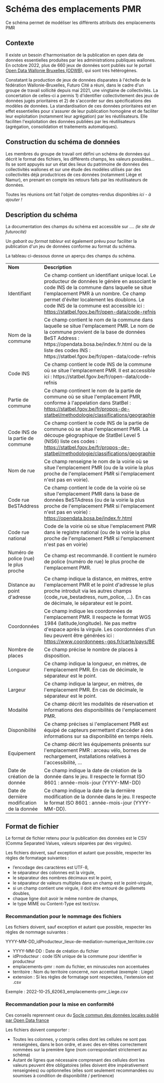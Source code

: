 # Schéma des emplacements PMR
Ce schéma permet de modéliser les différents attributs des emplacements PMR 

## Contexte

Il existe un besoin d'harmonisation de la publication en open data de données essentielles produites par les administrations publiques wallones. En octobre 2022, plus de 660 jeux de données sont publiés sur le portail [Open Data Wallonie Bruxelles (ODWB)](https://www.odwb.be/explore/?sort=modified), qui sont très hétérogènes. 

Constatant la production de jeux de données disparates à l'échelle de la fédération Wallonie-Bruxelles, Futuro Cité a réuni, dans le cadre d'un groupe de travail sollicité depuis mai 2021, une vingtaine de collectivités. La concertation de celles-ci a permis 1) d'identifier collectivitement des jeux de données jugés prioritaires et 2) de s'accorder sur des spécifications des modèles de données. 
La standardisation de ces données prioritaires est en effet essentielles pour s'assurer de leur publication homogène et de faciliter leur exploitation (notamment leur agrégation) par les réutilisateurs. Elle faciliten l'exploitation des données publiées par les réutilisateurs (agrégation, consolidation et traitements automatiques).

## Construction du schéma de données 

Les membres du groupe de travail ont défini un schéma de données qui décrit le format des fichiers, les différents champs, les valeurs possibles… Ils se sont appuyés sur un état des lieux du patrimoine de données des collectivités wallones et sur une étude des modèles utilisés par des collectivités déjà productrices de ces données (notamment Liège et Namur), en prenant en compte les retours faits par les réutilisateurs de données. 

Toutes les réunions ont fait l'objet de comptes-rendus disponibles *ici - à ajouter !* 

## Description du schéma

La documentation des champs du schéma est accessible sur .... *(le site de futurocité)*

Un *gabarit au format tableur* est également prévu pour faciliter la publication d'un jeu de données conforme au format du schéma.

La tableau ci-dessous donne un aperçu des champs du schéma. 

<table>
  <tr>
   <td><strong>Nom</strong>
   </td>
   <td><strong>Description</strong>
   </td>
  </tr>
  <tr>
   <td>Identifiant
   </td>
   <td>Ce champ contient un identifiant unique local. Le producteur de données
le génère en associant le code INS de la commune dans laquelle se situe
l'emplacement PMR à un nombre. Ce champ permet d'éviter localement les doublons.
Le code INS de la commune est accessible ici :<a
href="https://statbel.fgov.be/fr/open-data/code-refnis">
https://statbel.fgov.be/fr/open-data/code-refnis</a>
   </td>
  </tr>
  <tr>
   <td>Nom de la commune
   </td>
   <td>Ce champ contient le nom de la commune dans laquelle se situe
l'emplacement PMR. Le nom de la commune provient de la base de données BeST
Address : https://opendata.bosa.be/index.fr.html ou de la liste des codes INS :
https://statbel.fgov.be/fr/open-data/code-refnis
   </td>
  </tr>
  <tr>
   <td>Code INS
   </td>
   <td>Ce champ contient le code INS de la commune où se situe l'emplacement
PMR. Il est accessible ici : https://statbel.fgov.be/fr/open-data/code-refnis
   </td>
  </tr>
  <tr>
   <td>Partie de commune
   </td>
   <td>Ce champ continent le nom de la partie de commune où se situe
l'emplacement PMR, conforme à l'appelation dans StatBel :<a
href="https://statbel.fgov.be/fr/propos-de-statbel/methodologie/classifications/geographie">
https://statbel.fgov.be/fr/propos-de-statbel/methodologie/classifications/geographie</a>
   </td>
  </tr>
  <tr>
   <td>Code INS de la partie de commune
   </td>
   <td>Ce champ contient le code INS de la partie de commune où se situe
l'emplacement PMR. La découpe géographique de StatBel Level 5 (NIS6) liste ces
codes :<a
href="https://statbel.fgov.be/fr/propos-de-statbel/methodologie/classifications/geographie">
https://statbel.fgov.be/fr/propos-de-statbel/methodologie/classifications/geographie</a>
   </td>
  </tr>
  <tr>
   <td>Nom de rue
   </td>
   <td>Ce champ renseigne le nom de la voirie où se situe l'emplacement PMR (ou
de la voirie la plus proche de l'emplacement PMR si l'emplacement n'est pas en
voirie).
   </td>
  </tr>
  <tr>
   <td>Code rue BeSTAddress
   </td>
   <td>Ce champ contient le code de la voirie où se situe l'emplacement PMR dans
la base de données BeSTAdress (ou de la voirie la plus proche de l'emplacement
PMR si l'emplacement n'est pas en voirie) :<a
href="https://opendata.bosa.be/index.fr.html">
https://opendata.bosa.be/index.fr.html</a>
   </td>
  </tr>
  <tr>
   <td>Code rue national
   </td>
   <td>Code de la voirie où se situe l'emplacement PMR dans le registre national
(ou de la voirie la plus proche de l'emplacement PMR si l'emplacement n'est pas
en voirie)
   </td>
  </tr>
  <tr>
   <td>Numéro de police (rue) le plus proche
   </td>
   <td>Ce champ est recommandé. Il contient le numéro de police (numéro de rue)
le plus proche de l'emplacement PMR.
   </td>
  </tr>
  <tr>
   <td>Distance au point d'adresse
   </td>
   <td>Ce champ indique la distance, en mètres, entre l'emplacement PMR et le
point d'adresse le plus proche introduit via les autres champs
(code_rue_bestadress, num_police, …). En cas de décimale, le séparateur est le
point.
   </td>
  </tr>
  <tr>
   <td>Coordonnées
   </td>
   <td>Ce champ indique les coordonnées de l'emplacement PMR. Il respecte le
format WGS 1984 (latitude,longitude). Ne pas mettre d'espace après la virgule.
Les coordonnées d'un lieu peuvent être générées ici :<a
href="https://www.coordonnees-gps.fr/carte/pays/BE">
https://www.coordonnees-gps.fr/carte/pays/BE</a>
   </td>
  </tr>
  <tr>
   <td>Nombre de places
   </td>
   <td>Ce champ précise le nombre de places à disposition.
   </td>
  </tr>
  <tr>
   <td>Longueur
   </td>
   <td>Ce champ indique la longueur, en mètres, de l'emplacement PMR. En cas de
décimale, le séparateur est le point.
   </td>
  </tr>
  <tr>
   <td>Largeur
   </td>
   <td>Ce champ indique la largeur, en mètres, de l'emplacement PMR. En cas de
décimale, le séparateur est le point.
   </td>
  </tr>
  <tr>
   <td>Modalité
   </td>
   <td>Ce champ décrit les modalités de réservation et informations des
disponibilités de l'emplacement PMR.
   </td>
  </tr>
  <tr>
   <td>Disponibilité
   </td>
   <td>Ce champ précises si l'emplacement PMR est équipé de capteurs permettant
d'accéder à des informations sur sa disponibilité en temps réels.
   </td>
  </tr>
  <tr>
   <td>Equipement
   </td>
   <td>Ce champ décrit les équipements présents sur l'emplacement PMR : arceau
vélo, bornes de rechargement, installations relatives à l'accessibilité, …
   </td>
  </tr>
  <tr>
   <td>Date de création de la donnée
   </td>
   <td>Ce champ indique la date de création de la donnée dans le jeu. Il
respecte le format ISO 8601 : année-mois-jour (YYYY-MM-DD)
   </td>
  </tr>
  <tr>
   <td>Date de dernière modification de la donnée
   </td>
   <td>Ce champ indique la date de la dernière modification de la donnée dans le
jeu. Il respecte le format ISO 8601 : année-mois-jour (YYYY-MM-DD).
   </td>
  </tr>
</table>


## Format de fichier 

Le format de fichier retenu pour la publication des données est le CSV (Comma Separated Values, valeurs séparées par des virgules).

Les fichiers doivent, sauf exception et autant que possible, respecter les règles de formatage suivantes :

* l’encodage des caractères est UTF-8,
* le séparateur des colonnes est la virgule,
* le séparateur des nombres décimaux est le point,
* le séparateur de valeurs multiples dans un champ est le point-virgule,
* si un champ contient une virgule, il doit être entouré de guillemets doubles,
* chaque ligne doit avoir le même nombre de champs,
* le type MIME ou Content-Type est text/csv.

### Recommandation pour le nommage des fichiers 

Les fichiers doivent, sauf exception et autant que possible, respecter les règles de nommage suivantes :

YYYY-MM-DD_idProducteur_lieux-de-mediation-numerique_territoire.csv

* YYYY-MM-DD : Date de création du fichier
* idProducteur : code ISN unique de la commune pour identifier le producteur
* emplacements-pmr : nom du fichier, en minuscules non accentuées
* territoire : Nom du territoire concerné, non accentué (exemple : Liege)
* extension : Si les règles de formatage sont respectées, l'extension est .csv

Exemple : 2022-10-25_62063_emplacements-pmr_Liege.csv

### Recommandation pour la mise en conformité 

Ces conseils reprennent ceux du [Socle commun des données locales publié par Open Data france](https://scdl.opendatafrance.net/docs/recommandations-relatives-aux-jeux-de-donnees.html)

Les fichiers doivent comporter :

* Toutes les colonnes, y compris celles dont les cellules ne sont pas renseignées, dans le bon ordre, et avec des en-têtes correctement nommées sur la première ligne (nom correspondant strictement au schéma)
* Autant de lignes que nécessaire comprenant des cellules dont les valeurs peuvent être obligatoires (elles doivent être impérativement renseignées) ou optionnelles (elles sont seulement recommandées ou soumises à condition de disponibilité / pertinence)
